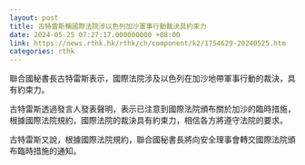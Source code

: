 ```yaml
---
layout: post
title: 古特雷斯稱國際法院涉以色列加沙軍事行動裁決具約束力
date: 2024-05-25 07:27:17.000000000 +08:00
link: https://news.rthk.hk/rthk/ch/component/k2/1754629-20240525.htm
categories: rthk
---
```


聯合國秘書長古特雷斯表示，國際法院涉及以色列在加沙地帶軍事行動的裁決，具有約束力。

古特雷斯透過發言人發表聲明，表示已注意到國際法院頒布關於加沙的臨時措施，根據國際法院規約，國際法院的裁決具有約束力，相信各方將遵守法院的要求。

古特雷斯又說，根據國際法院規約，聯合國秘書長將向安全理事會轉交國際法院頒布臨時措施的通知。
